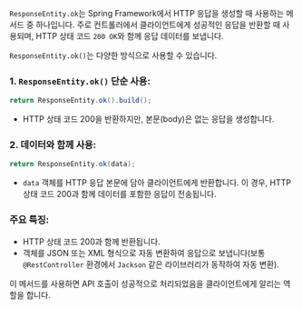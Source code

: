 `ResponseEntity.ok`는 Spring Framework에서 HTTP 응답을 생성할 때 사용하는 메서드 중 하나입니다. 주로 컨트롤러에서 클라이언트에게 성공적인 응답을 반환할 때 사용되며, HTTP 상태 코드 `200 OK`와 함께 응답 데이터를 보냅니다.

`ResponseEntity.ok()`는 다양한 방식으로 사용할 수 있습니다.

### 1. `ResponseEntity.ok()` 단순 사용:
```java
return ResponseEntity.ok().build();
```
- HTTP 상태 코드 200을 반환하지만, 본문(body)은 없는 응답을 생성합니다.

### 2. 데이터와 함께 사용:
```java
return ResponseEntity.ok(data);
```
- `data` 객체를 HTTP 응답 본문에 담아 클라이언트에게 반환합니다. 이 경우, HTTP 상태 코드 200과 함께 데이터를 포함한 응답이 전송됩니다.

### 주요 특징:
- HTTP 상태 코드 200과 함께 반환됩니다.
- 객체를 JSON 또는 XML 형식으로 자동 변환하여 응답으로 보냅니다(보통 `@RestController` 환경에서 `Jackson` 같은 라이브러리가 동작하여 자동 변환).

이 메서드를 사용하면 API 호출이 성공적으로 처리되었음을 클라이언트에게 알리는 역할을 합니다.